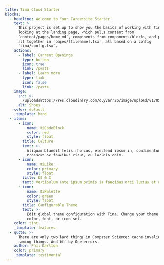 ```yaml
---
title: Tina Cloud Starter
blocks:
  - headline: Welcome to Your Careersite Starter!
    text: >
      This project is set up to show you the basics of working with Tina. You're
      looking at the landing page, which pulls content from
      `content/pages/home.md`, components from components/blocks, and puts them
      all together in `pages/[filename].tsx`, all based on a config
      `tina/config.tsx`.
    actions:
      - label: Current Openings
        type: button
        icon: true
        link: /posts
      - label: Learn more
        type: link
        icon: false
        link: /posts
    image:
      src: >-
        /uploadshttps://res.cloudinary.com/dlyvarr2p/image/upload/v1705523394/samples/imagecon-group.jpg
      alt: Shoes
    color: default
    _template: hero
  - items:
      - icon:
          name: BiCodeBlock
          color: red
          style: float
        title: Culture
        text: >-
          Aliquam blandit felis rhoncus, eleifend ipsum in, condimentum nibh.
          Praesent ac faucibus risus, eu lacinia enim.
      - icon:
          name: BiLike
          color: primary
          style: float
        title: DE & I
        text: Vestibulum ante ipsum primis in faucibus orci luctus et ultrices.
      - icon:
          name: BiPalette
          color: green
          style: float
        title: Configurable Theme
        text: >-
          Edit global theme configuration with Tina. Change your theme's primary
          color, font, or icon set.
    color: tint
    _template: features
  - quote: >-
      There are only two hard things in Computer Science: cache invalidation and
      naming things. And Off by One errors.
    author: Phil Karlton
    color: primary
    _template: testimonial
---
```


